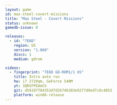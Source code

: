 ```yaml
---
layout: game
id: max-steel-covert-missions
title: "Max Steel - Covert Missions"
status: unknown
gamedb-issue: 0

releases:
  - id: "7E6D"
    region: US
    version: "1.060"
    discs: 1
    medium: gdrom

videos:
  - fingerprint: "7E6D GD-ROM1/1 US"
    title: Intro auto run
    hw: i7 2720qm, GeForce 540M
    yt: 3QRSFPEAmCk
    git: d59197f84353d7d2b746383e9277d9ed7c8c4053
    platform: win86-release
---
```

